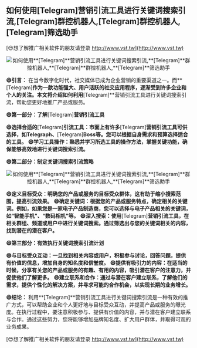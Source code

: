 ## **如何使用**[Telegram]**营销引流工具进行关键词搜索引流,**[Telegram]**群控机器人,**[Telegram]**群控机器人,**[Telegram]**筛选助手**

[😍想了解推广相关软件的朋友请登录 http://www.vst.tw](http://www.vst.tw)

 <center><img src="https://vst.tw/MP4/tuiguang/png/7.png" alt="如何使用**[Telegram]**营销引流工具进行关键词搜索引流,**[Telegram]**群控机器人,**[Telegram]**群控机器人,**[Telegram]**筛选助手"></center>

**😄引言：**
在当今数字化时代，社交媒体已成为企业营销的重要渠道之一。而**[Telegram]**作为一款功能强大、用户活跃的社交应用程序，逐渐受到许多企业和个人的关注。本文将介绍如何利用**[Telegram]**营销引流工具进行关键词搜索引流，帮助您更好地推广产品或服务。

**😄第一部分：了解**[Telegram]**营销引流工具**

**😄选择合适的**[Telegram]**引流工具：市面上有许多**[Telegram]**营销引流工具可供选择，如Telegraph、**[Telegram]**Boss等。您可以根据自身需求和预算选择适合的工具。**
**😄学习工具操作：熟悉并学习所选工具的操作方法，掌握关键功能，确保能够高效地进行关键词搜索引流。**

**😄第二部分：制定关键词搜索引流策略**

 <center><img src="https://vst.tw/MP4/tuiguang/png/2.png" alt="如何使用**[Telegram]**营销引流工具进行关键词搜索引流,**[Telegram]**群控机器人,**[Telegram]**群控机器人,**[Telegram]**筛选助手"></center>

**😄定义目标受众：明确您的产品或服务的目标受众群体，这有助于缩小搜索范围，提高引流效果。**
**😄确定关键词：根据您的产品或服务特点，确定相关的关键词。例如，如果您是一家电子产品制造商，您可以选择与电子产品相关的关键词，如“智能手机”、“数码相机”等。**
**😄深入搜索：使用**[Telegram]**营销引流工具，在相关群组、频道或用户中进行关键词搜索。通过筛选出与您的关键词相关的内容，找到潜在的潜在客户。**

**😄第三部分：有效执行关键词搜索引流计划**

**😄与目标受众互动：一旦找到相关内容或用户，积极参与讨论，回答问题，提供有价值的信息，增加自身的知名度和信誉度。**
**😄提供有吸引力的内容：在适当的时候，分享有关您的产品或服务的有趣、有用的内容，吸引潜在客户的注意力，并促使他们了解更多。**
**😄建立联系和合作：通过与潜在客户建立联系，了解他们的需求，提供个性化的解决方案，并寻求可能的合作机会，以实现长期的业务增长。**

**😄结论：**
利用**[Telegram]**营销引流工具进行关键词搜索引流是一种有效的推广方式，可以帮助企业和个人更好地与目标受众互动，并提高产品或服务的曝光度。在执行过程中，要注意积极参与、提供有价值的内容，并与潜在客户建立联系与合作。通过这些努力，您将能够增加品牌知名度、扩大用户群体，并取得可观的业务成果。

[😍想了解推广相关软件的朋友请登录 http://www.vst.tw](http://www.vst.tw)




